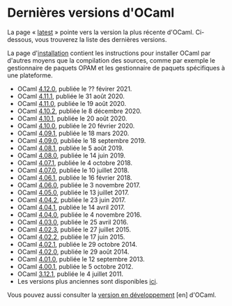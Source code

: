 <!-- ((! set title Versions !)) ((! set releases !)) -->

# Dernières versions d'OCaml

La page « [latest](latest/) » pointe vers la version la plus récente
d'OCaml.  Ci-dessous, vous trouverez la liste des dernières versions.

La page d'[installation](/docs/install.fr.html) contient les
instructions pour installer OCaml par d'autres moyens que la
compilation des sources, comme par exemple le gestionnaire de paquets
OPAM et les gestionnaire de paquets spécifiques à une plateforme.

* OCaml [4.12.0](4.12.0.html), publiée le ?? févirer 2021.
* OCaml [4.11.1](4.11.1.html), publiée le 31 août 2020.
* OCaml [4.11.0](4.11.0.html), publiée le 19 août 2020.
* OCaml [4.10.2](4.10.2.html), publiée le 8 décembre 2020.
* OCaml [4.10.1](4.10.1.html), publiée le 20 août 2020.
* OCaml [4.10.0](4.10.0.html), publiée le 20 février 2020.
* OCaml [4.09.1](4.09.1.html), publiée le 18 mars 2020.
* OCaml [4.09.0](4.09.0.html), publiée le 18 septembre 2019.
* OCaml [4.08.1](4.08.1.html), publiée le 5 août 2019.
* OCaml [4.08.0](4.08.0.html), publiée le 14 juin 2019.
* OCaml [4.07.1](4.07.1.html), publiée le 4 octobre 2018.
* OCaml [4.07.0](4.07.0.html), publiée le 10 juillet 2018.
* OCaml [4.06.1](4.06.1.html), publiée le 16 février 2018.
* OCaml [4.06.0](4.06.html), publiée le 3 novembre 2017.
* OCaml [4.05.0](4.05.html), publiée le 13 juillet 2017.
* OCaml [4.04.2](4.04.html), publiée le 23 juin 2017.
* OCaml [4.04.1](4.04.html), publiée le 14 avril 2017.
* OCaml [4.04.0](4.04.html), publiée le 4 novembre 2016.
* OCaml [4.03.0](4.03.html), publiée le 25 avril 2016.
* OCaml [4.02.3](4.02.html), publiée le 27 juillet 2015.
* OCaml [4.02.2](4.02.html), publiée le 17 juin 2015.
* OCaml [4.02.1](4.02.html), publiée le 29 octobre 2014.
* OCaml [4.02.0](4.02.html), publiée le 29 août 2014.
* OCaml [4.01.0](4.01.0.html), publiée le 12 septembre 2013.
* OCaml [4.00.1](4.00.1.html), publiée le 5 octobre 2012.
* OCaml [3.12.1](3.12.1.html), publiée le 4 juillet 2011.
* Les versions plus anciennes sont disponibles 
  [ici](http://caml.inria.fr/pub/distrib/).

Vous pouvez aussi consulter la
[version en développement](https://github.com/ocaml/ocaml) [en] d'OCaml.
